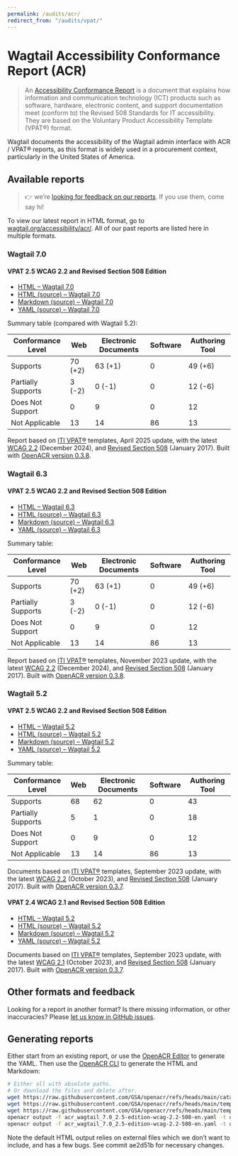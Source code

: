 ```yaml
---
permalink: /audits/acr/
redirect_from: "/audits/vpat/"
---
```


# Wagtail Accessibility Conformance Report (ACR)

> An [Accessibility Conformance Report](https://www.section508.gov/sell/acr/) is a document that explains how information and communication technology (ICT) products such as software, hardware, electronic content, and support documentation meet (conform to) the Revised 508 Standards for IT accessibility. They are based on the Voluntary Product Accessibility Template (VPAT®) format.

Wagtail documents the accessibility of the Wagtail admin interface with ACR / VPAT® reports, as this format is widely used in a procurement context, particularly in the United States of America.

## Available reports

> 👉️ we’re [looking for feedback on our reports](https://github.com/wagtail/accessibility/issues/1). If you use them, come say hi!

To view our latest report in HTML format, go to [wagtail.org/accessibility/acr/](https://wagtail.org/accessibility/acr/). All of our past reports are listed here in multiple formats.

### Wagtail 7.0

#### VPAT 2.5 WCAG 2.2 and Revised Section 508 Edition

- [HTML – Wagtail 7.0](https://wagtail.github.io/accessibility/audits/acr/acr_wagtail_7.0_2.5-edition-wcag-2.2-508-en.html)
- [HTML (source) – Wagtail 7.0](https://github.com/wagtail/accessibility/blob/main/audits/acr/acr_wagtail_7.0_2.5-edition-wcag-2.2-508-en.html)
- [Markdown (source) – Wagtail 7.0](https://github.com/wagtail/accessibility/blob/main/audits/acr/acr_wagtail_7.0_2.5-edition-wcag-2.2-508-en-markdown.md)
- [YAML (source) – Wagtail 7.0](./acr_wagtail_7.0_2.5-edition-wcag-2.2-508-en.yaml)

Summary table (compared with Wagtail 5.2):

| Conformance Level  | Web     | Electronic Documents | Software | Authoring Tool |
| ------------------ | ------- | -------------------- | -------- | -------------- |
| Supports           | 70 (+2) | 63 (+1)              | 0        | 49 (+6)        |
| Partially Supports | 3 (-2)  | 0 (-1)               | 0        | 12 (-6)        |
| Does Not Support   | 0       | 9                    | 0        | 12             |
| Not Applicable     | 13      | 14                   | 86       | 13             |

Report based on [ITI VPAT®](https://www.itic.org/policy/accessibility/vpat) templates, April 2025 update, with the latest [WCAG 2.2](https://www.w3.org/TR/WCAG22/) (December 2024), and [Revised Section 508](https://www.access-board.gov/ict/) (January 2017). Built with [OpenACR version 0.3.8](https://github.com/gsa/openacr).

### Wagtail 6.3

#### VPAT 2.5 WCAG 2.2 and Revised Section 508 Edition

- [HTML – Wagtail 6.3](https://wagtail.github.io/accessibility/audits/acr/acr_wagtail_6.3_2.5-edition-wcag-2.2-508-en.html)
- [HTML (source) – Wagtail 6.3](https://github.com/wagtail/accessibility/blob/main/audits/acr/acr_wagtail_6.3_2.5-edition-wcag-2.2-508-en.html)
- [Markdown (source) – Wagtail 6.3](https://github.com/wagtail/accessibility/blob/main/audits/acr/acr_wagtail_6.3_2.5-edition-wcag-2.2-508-en-markdown.md)
- [YAML (source) – Wagtail 6.3](./acr_wagtail_6.3_2.5-edition-wcag-2.2-508-en.yaml)

Summary table:

| Conformance Level  | Web     | Electronic Documents | Software | Authoring Tool |
| ------------------ | ------- | -------------------- | -------- | -------------- |
| Supports           | 70 (+2) | 63 (+1)              | 0        | 49 (+6)        |
| Partially Supports | 3 (-2)  | 0 (-1)               | 0        | 12 (-6)        |
| Does Not Support   | 0       | 9                    | 0        | 12             |
| Not Applicable     | 13      | 14                   | 86       | 13             |

Report based on [ITI VPAT®](https://www.itic.org/policy/accessibility/vpat) templates, November 2023 update, with the latest [WCAG 2.2](https://www.w3.org/TR/WCAG22/) (December 2024), and [Revised Section 508](https://www.access-board.gov/ict/) (January 2017). Built with [OpenACR version 0.3.8](https://github.com/gsa/openacr).

### Wagtail 5.2

#### VPAT 2.5 WCAG 2.2 and Revised Section 508 Edition

- [HTML – Wagtail 5.2](https://wagtail.github.io/accessibility/audits/acr/acr_wagtail_5.2_2.5-edition-wcag-2.2-508-en.html)
- [HTML (source) – Wagtail 5.2](https://github.com/wagtail/accessibility/blob/main/audits/acr/acr_wagtail_5.2_2.5-edition-wcag-2.2-508-en.html)
- [Markdown (source) – Wagtail 5.2](https://github.com/wagtail/accessibility/blob/main/audits/acr/acr_wagtail_5.2_2.5-edition-wcag-2.2-508-en-markdown.md)
- [YAML (source) – Wagtail 5.2](./acr_wagtail_5.2_2.5-edition-wcag-2.1-508-en.yaml)

Summary table:

| Conformance Level  | Web | Electronic Documents | Software | Authoring Tool |
| ------------------ | --- | -------------------- | -------- | -------------- |
| Supports           | 68  | 62                   | 0        | 43             |
| Partially Supports | 5   | 1                    | 0        | 18             |
| Does Not Support   | 0   | 9                    | 0        | 12             |
| Not Applicable     | 13  | 14                   | 86       | 13             |

Documents based on [ITI VPAT®](https://www.itic.org/policy/accessibility/vpat) templates, September 2023 update, with the latest [WCAG 2.2](https://www.w3.org/TR/WCAG22/) (October 2023), and [Revised Section 508](https://www.access-board.gov/ict/) (January 2017). Built with [OpenACR version 0.3.7](https://github.com/gsa/openacr).

#### VPAT 2.4 WCAG 2.1 and Revised Section 508 Edition

- [HTML – Wagtail 5.2](https://wagtail.github.io/accessibility/audits/acr/acr_wagtail_5.2_2.4-edition-wcag-2.1-508-en.html)
- [HTML (source) – Wagtail 5.2](https://github.com/wagtail/accessibility/blob/main/audits/acr/acr_wagtail_5.2_2.4-edition-wcag-2.1-508-en.html)
- [Markdown (source) – Wagtail 5.2](https://github.com/wagtail/accessibility/blob/main/audits/acr/acr_wagtail_5.2_2.4-edition-wcag-2.1-508-en-markdown.md)
- [YAML (source) – Wagtail 5.2](./acr_wagtail_5.2_2.4-edition-wcag-2.1-508-en.yaml)

Documents based on [ITI VPAT®](https://www.itic.org/policy/accessibility/vpat) templates, September 2023 update, with the latest [WCAG 2.1](https://www.w3.org/TR/WCAG21/) (October 2023), and [Revised Section 508](https://www.access-board.gov/ict/) (January 2017). Built with [OpenACR version 0.3.7](https://github.com/gsa/openacr).

## Other formats and feedback

Looking for a report in another format? Is there missing information, or other inaccuracies? Please [let us know in GitHub issues](https://github.com/wagtail/accessibility/issues).

## Generating reports

Either start from an existing report, or use the [OpenACR Editor](https://acreditor.section508.gov/) to generate the YAML. Then use the [OpenACR CLI](https://github.com/GSA/openacr/blob/main/docs/CLI.md) to generate the HTML and Markdown:

```bash
# Either all with absolute paths.
# Or download the files and delete after.
wget https://raw.githubusercontent.com/GSA/openacr/refs/heads/main/catalog/2.5-edition-wcag-2.2-508-en.yaml
wget https://raw.githubusercontent.com/GSA/openacr/refs/heads/main/templates/openacr-markdown-0.1.0.handlebars
wget https://raw.githubusercontent.com/GSA/openacr/refs/heads/main/templates/openacr-html-0.1.0.handlebars
openacr output -f acr_wagtail_7.0_2.5-edition-wcag-2.2-508-en.yaml -t openacr-markdown-0.1.0.handlebars -c 2.5-edition-wcag-2.2-508-en.yaml -o ./acr_wagtail_7.0_2.5-edition-wcag-2.2-508-en-markdown.md
openacr output -f acr_wagtail_7.0_2.5-edition-wcag-2.2-508-en.yaml -t openacr-html-0.1.0.handlebars -c 2.5-edition-wcag-2.2-508-en.yaml -o ./acr_wagtail_7.0_2.5-edition-wcag-2.2-508-en.html
```

Note the default HTML output relies on external files which we don’t want to include, and has a few bugs. See commit ae2d51b for necessary changes.
